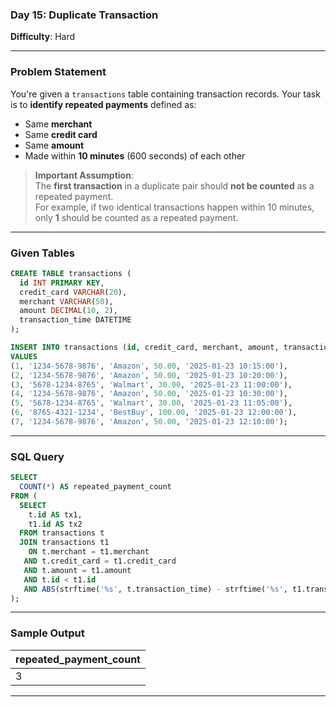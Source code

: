 

### **Day 15: Duplicate Transaction**  
**Difficulty**: Hard

---

### **Problem Statement**

You're given a `transactions` table containing transaction records. Your task is to **identify repeated payments** defined as:

- Same **merchant**
- Same **credit card**
- Same **amount**
- Made within **10 minutes** (600 seconds) of each other

> **Important Assumption**:  
> The **first transaction** in a duplicate pair should **not be counted** as a repeated payment.  
> For example, if two identical transactions happen within 10 minutes, only **1** should be counted as a repeated payment.

---

### **Given Tables**

```sql
CREATE TABLE transactions (
  id INT PRIMARY KEY,
  credit_card VARCHAR(20),
  merchant VARCHAR(50),
  amount DECIMAL(10, 2),
  transaction_time DATETIME
);

INSERT INTO transactions (id, credit_card, merchant, amount, transaction_time)
VALUES
(1, '1234-5678-9876', 'Amazon', 50.00, '2025-01-23 10:15:00'),
(2, '1234-5678-9876', 'Amazon', 50.00, '2025-01-23 10:20:00'),
(3, '5678-1234-8765', 'Walmart', 30.00, '2025-01-23 11:00:00'),
(4, '1234-5678-9876', 'Amazon', 50.00, '2025-01-23 10:30:00'),
(5, '5678-1234-8765', 'Walmart', 30.00, '2025-01-23 11:05:00'),
(6, '8765-4321-1234', 'BestBuy', 100.00, '2025-01-23 12:00:00'),
(7, '1234-5678-9876', 'Amazon', 50.00, '2025-01-23 12:10:00');
```

---



### **SQL Query**

```sql
SELECT 
  COUNT(*) AS repeated_payment_count
FROM (
  SELECT 
    t.id AS tx1, 
    t1.id AS tx2
  FROM transactions t 
  JOIN transactions t1 
    ON t.merchant = t1.merchant 
   AND t.credit_card = t1.credit_card 
   AND t.amount = t1.amount 
   AND t.id < t1.id 
   AND ABS(strftime('%s', t.transaction_time) - strftime('%s', t1.transaction_time)) <= 600
);
```

---

### **Sample Output**

| repeated_payment_count |
|------------------------|
| 3                      |

---
